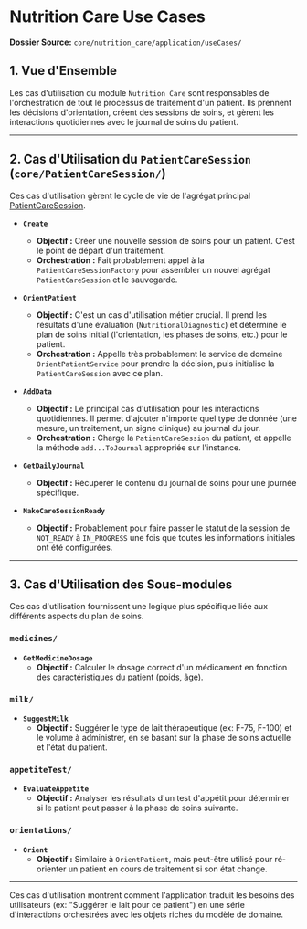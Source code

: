 # Nutrition Care Use Cases

**Dossier Source:** `core/nutrition_care/application/useCases/`

## 1. Vue d'Ensemble

Les cas d'utilisation du module `Nutrition Care` sont responsables de l'orchestration de tout le processus de traitement d'un patient. Ils prennent les décisions d'orientation, créent des sessions de soins, et gèrent les interactions quotidiennes avec le journal de soins du patient.

---

## 2. Cas d'Utilisation du `PatientCareSession` (`core/PatientCareSession/`)

Ces cas d'utilisation gèrent le cycle de vie de l'agrégat principal [PatientCareSession](../domain/aggregates/PatientCareSession.md).

- **`Create`**
  - **Objectif :** Créer une nouvelle session de soins pour un patient. C'est le point de départ d'un traitement.
  - **Orchestration :** Fait probablement appel à la `PatientCareSessionFactory` pour assembler un nouvel agrégat `PatientCareSession` et le sauvegarde.

- **`OrientPatient`**
  - **Objectif :** C'est un cas d'utilisation métier crucial. Il prend les résultats d'une évaluation (`NutritionalDiagnostic`) et détermine le plan de soins initial (l'orientation, les phases de soins, etc.) pour le patient.
  - **Orchestration :** Appelle très probablement le service de domaine `OrientPatientService` pour prendre la décision, puis initialise la `PatientCareSession` avec ce plan.

- **`AddData`**
  - **Objectif :** Le principal cas d'utilisation pour les interactions quotidiennes. Il permet d'ajouter n'importe quel type de donnée (une mesure, un traitement, un signe clinique) au journal du jour.
  - **Orchestration :** Charge la `PatientCareSession` du patient, et appelle la méthode `add...ToJournal` appropriée sur l'instance.

- **`GetDailyJournal`**
  - **Objectif :** Récupérer le contenu du journal de soins pour une journée spécifique.

- **`MakeCareSessionReady`**
  - **Objectif :** Probablement pour faire passer le statut de la session de `NOT_READY` à `IN_PROGRESS` une fois que toutes les informations initiales ont été configurées.

---

## 3. Cas d'Utilisation des Sous-modules

Ces cas d'utilisation fournissent une logique plus spécifique liée aux différents aspects du plan de soins.

### `medicines/`
- **`GetMedicineDosage`**
  - **Objectif :** Calculer le dosage correct d'un médicament en fonction des caractéristiques du patient (poids, âge).

### `milk/`
- **`SuggestMilk`**
  - **Objectif :** Suggérer le type de lait thérapeutique (ex: F-75, F-100) et le volume à administrer, en se basant sur la phase de soins actuelle et l'état du patient.

### `appetiteTest/`
- **`EvaluateAppetite`**
  - **Objectif :** Analyser les résultats d'un test d'appétit pour déterminer si le patient peut passer à la phase de soins suivante.

### `orientations/`
- **`Orient`**
  - **Objectif :** Similaire à `OrientPatient`, mais peut-être utilisé pour ré-orienter un patient en cours de traitement si son état change.

---

Ces cas d'utilisation montrent comment l'application traduit les besoins des utilisateurs (ex: "Suggérer le lait pour ce patient") en une série d'interactions orchestrées avec les objets riches du modèle de domaine.
